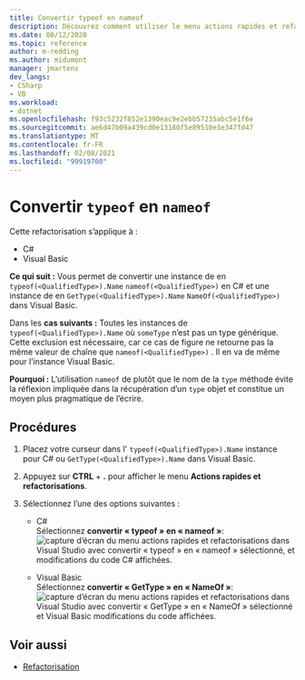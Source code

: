 ```yaml
---
title: Convertir typeof en nameof
description: Découvrez comment utiliser le menu actions rapides et refactorisations dans Visual Studio pour convertir typeof en nameof en C# et GetType en NameOf dans Visual Basic.
ms.date: 08/12/2020
ms.topic: reference
author: m-redding
ms.author: midumont
manager: jmartens
dev_langs:
- CSharp
- VB
ms.workload:
- dotnet
ms.openlocfilehash: f93c5232f852e1390eac9e2ebb57235abc5e1f6e
ms.sourcegitcommit: ae6d47b09a439cd0e13180f5e89510e3e347fd47
ms.translationtype: MT
ms.contentlocale: fr-FR
ms.lasthandoff: 02/08/2021
ms.locfileid: "99919700"
---
```

# <a name="convert-typeof-to-nameof"></a>Convertir `typeof` en `nameof`

Cette refactorisation s’applique à :

- C#
- Visual Basic

**Ce qui suit :** Vous permet de convertir une instance de en `typeof(<QualifiedType>).Name` `nameof(<QualifiedType>)` en C# et une instance de en `GetType(<QualifiedType>).Name` `NameOf(<QualifiedType>)` dans Visual Basic.

Dans les **cas suivants :**  Toutes les instances de `typeof(<QualifiedType>).Name` où `someType` n’est pas un type générique. Cette exclusion est nécessaire, car ce cas de figure ne retourne pas la même valeur de chaîne que `nameof(<QualifiedType>)` . Il en va de même pour l’instance Visual Basic.

**Pourquoi :** L’utilisation `nameof` de plutôt que le nom de la `type` méthode évite la réflexion impliquée dans la récupération d’un `type` objet et constitue un moyen plus pragmatique de l’écrire.

## <a name="how-to"></a>Procédures

1. Placez votre curseur dans l' `typeof(<QualifiedType>).Name` instance pour C# ou `GetType(<QualifiedType>).Name` dans Visual Basic.

2. Appuyez sur **CTRL** + **.** pour afficher le menu **Actions rapides et refactorisations**.

3. Sélectionnez l’une des options suivantes :

    - C#
      <br>Sélectionnez **convertir « typeof » en « nameof »**: ![ capture d’écran du menu actions rapides et refactorisations dans Visual Studio avec convertir « typeof » en « nameof » sélectionné, et modifications du code C# affichées.](media/convert-type-of.PNG)

    - Visual Basic
      <br>Sélectionnez **convertir « GetType » en « NameOf »**: ![ capture d’écran du menu actions rapides et refactorisations dans Visual Studio avec convertir « GetType » en « NameOf » sélectionné et Visual Basic modifications du code affichées.](media/convert-get-type.PNG)

## <a name="see-also"></a>Voir aussi

- [Refactorisation](../refactoring-in-visual-studio.md)
